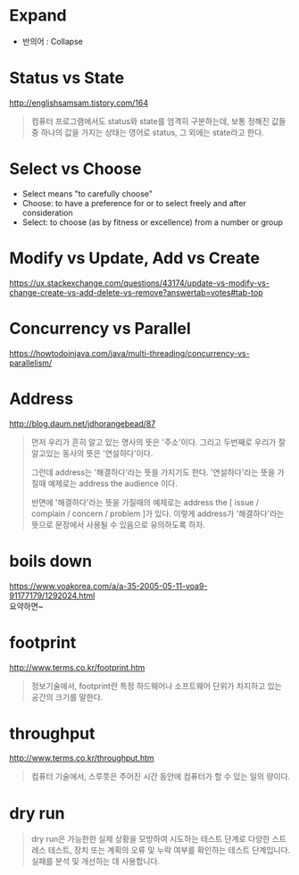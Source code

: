 <!-- TITLE: 영어 사전 -->
<!-- SUBTITLE: English, Dictionary -->

# Expand
* 반의어 : Collapse
# Status vs State
http://englishsamsam.tistory.com/164
> 컴퓨터 프로그램에서도 status와 state를 엄격히 구분하는데, 보통 정해진 값들 중 하나의 값을 가지는 상태는 영어로 status, 그 외에는 state라고 한다.
# Select vs Choose
* Select means "to carefully choose"
* Choose: to have a preference for or to select freely and after consideration
* Select: to choose (as by fitness or excellence) from a number or group

# Modify vs Update, Add vs Create
https://ux.stackexchange.com/questions/43174/update-vs-modify-vs-change-create-vs-add-delete-vs-remove?answertab=votes#tab-top

# Concurrency vs Parallel
https://howtodoinjava.com/java/multi-threading/concurrency-vs-parallelism/

# Address
http://blog.daum.net/jdhorangebead/87<br>
> 먼저 우리가 흔히 알고 있는 명사의 뜻은 '주소'이다.
> 그리고 두번째로 우리가 잘 알고있는 동사의 뜻은 '연설하다'이다.
> 
> 그런데 address는 '해결하다'라는 뜻을 가지기도 한다.
> '연설하다'라는 뜻을 가질때 예제로는 address the audience 이다.
> 
> 반면에 '해결하다'라는 뜻을 가질때의 예제로는
> address the [ issue / complain / concern / problem ]가 있다.
> 이렇게 address가 '해결하다'라는 뜻으로 문장에서 사용될 수 있음으로 유의하도록 하자.

# boils down
https://www.voakorea.com/a/a-35-2005-05-11-voa9-91177179/1292024.html<br>
요약하면~

# footprint
http://www.terms.co.kr/footprint.htm<br>
> 정보기술에서, footprint란 특정 하드웨어나 소프트웨어 단위가 차지하고 있는 공간의 크기를 말한다.

# throughput
http://www.terms.co.kr/throughput.htm<br>
> 컴퓨터 기술에서, 스루풋은 주어진 시간 동안에 컴퓨터가 할 수 있는 일의 량이다.
# dry run
> dry run은 가능한한 실제 상황을 모방하여 시도하는 테스트 단계로 다양한 스트레스 테스트, 장치 또는 계획의 오류 및 누락 여부를 확인하는 테스트 단계입니다.
> 실패를 분석 및 개선하는 데 사용합니다.